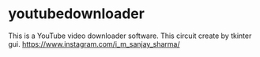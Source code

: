 # youtubedownloader
This is a YouTube video downloader software. This circuit create by tkinter gui.
https://www.instagram.com/i_m_sanjay_sharma/
